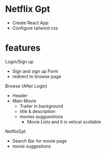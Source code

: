 # Netflix Gpt

- Create React App
- Configure tailwind css


# features

Login/Sign up
  - Sign and sign up Form
  - redirect to browse page

Browse (After Login)
 - Header
 - Main Movie
   - Trailer in background
   - title & description
   - movies sugguestions
     - Movie Lists and it is vetical scollable

NetflixGpt 
 - Search Bar for movie page 
 - movie suggestions
 



